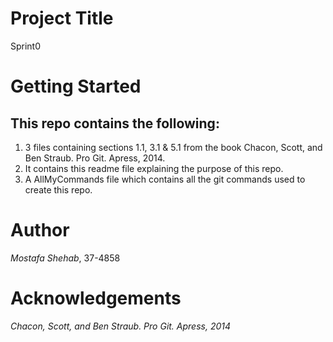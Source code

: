 # Project Title

Sprint0

# Getting Started

## This repo contains the following:

1. 3 files containing sections 1.1, 3.1 & 5.1 from the book Chacon, Scott, and Ben Straub. Pro Git. Apress, 2014.
2. It contains this readme file explaining the purpose of this repo.
3. A AllMyCommands file which contains all the git commands used to create this repo.

# Author

*Mostafa Shehab*, 37-4858

# Acknowledgements

*Chacon, Scott, and Ben Straub. Pro Git. Apress, 2014*

